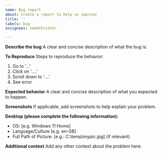 ```yaml
---
name: Bug report
about: Create a report to help us improve
title: ''
labels: bug
assignees: nemethviktor

---
```


**Describe the bug**
A clear and concise description of what the bug is.

**To Reproduce**
Steps to reproduce the behavior:
1. Go to '...'
2. Click on '....'
3. Scroll down to '....'
4. See error

**Expected behavior**
A clear and concise description of what you expected to happen.

**Screenshots**
If applicable, add screenshots to help explain your problem.

**Desktop (please complete the following information):**
 - OS: [e.g. Windows 11 Home]
 - Language/Culture [e.g. en-GB]
 - Full Path of Picture: [e.g.: C:\temp\mypic.jpg] (if relevant)

**Additional context**
Add any other context about the problem here.
